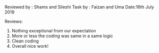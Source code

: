 Reviewed by : Shams and Sileshi
Task by : Faizan and Uma
Date:16th July 2019

Reviews:

1. Nothing exceptional from our expectation
2. More or less the coding was same in a same logic
3. Clean coding
4. Overall nice work!